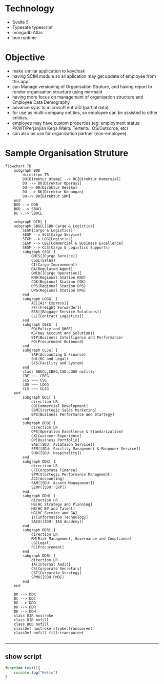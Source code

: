 # Technology

- Svelte 5
- Typesafe typescript
- mongodb Atlas
- bun runtime

# Objective
- make similar application to keycloak
- having SCIM module so all aplication may get update of employee from this app
- can Manage versioning of Organisation Struture, and having report to render organisation structure using mermaid
- having more focus on management of organisation structure and Employee Data Demography
- advance sync to microsoft entraID (partial data)
- for use as multi-company entities, so employee can be assisted to other entities.
- employee may have custom properties (eg: employment status: PKWT/Perjanjian Kerja Waktu Tertentu, OS/Outsorce, etc)
- can also be use for organization partner (non-employee)

# Sample Organisation Struture
```mermaid
flowchart TD
    subgraph BOD
        direction TB
        DU[Direktur Utama] --> DC[Direktur Komersial]
        DU --> DO[Direktur Operasi]
        DU--> DR[Direktur Resiko]
        DU --> DK[Direktur Keuangan]
        DU--> DH[Direktur SDM]
    end
    BOD --> DDB
    BOD --> SBUCL
    DC -.-> SBUCL

    subgraph DIR[ ]
    subgraph SBUCL[SBU Cargo & Logistics]
        SEGM[Cargo & Logistics]
        SEGM --> SCS[Cargo Service]
        SEGM --> LOG[Logistics]
        SEGM --> CBE[Commercial & Business Excellence]
        SEGM --> CLS[Cargo & Logistics Supports]
        subgraph CSG[ ]
            GMCS[[Cargo Service]]
            CGSL(Sales)
            CI(Cargo Improvement)
            RA(Regulated Agent)
            GMCO[[Cargo Operation]]
            KNO(Regional Station KNO)
            CGK(Regional Station CGK)
            DPS(Regional Station DPS)
            UPG(Regional Station UPG)
        end 
        subgraph LOGG[ ]
            AE[[Air Express]]
            FF[[Freight Forwarder]]
            BSS[[Baggage Service Solutions]]
            CL[[Contract Logistics]]
        end 
        subgraph CBEG[ ]
            PQ(Policy and QHSE)
            KS(Key Account and Solutions)
            BIP(Business Intelligence and Performance)
            PO(Procurement Outbound)
        end
        subgraph CLSG[ ]
            SAF(Accounting & Finance)
            SHL(HC and Legal)
            SFS(Facility and System)
        end
        class SBUCL,CBEG,CSG,LOGG nofill;
        CBE ~~~ CBEG
        SCS ~~~ CSG
        LOG ~~~ LOGG
        CLS ~~~ CLSG
    end
        subgraph DDC[ ]
            direction LR
            CD[Commercial Development]
            SSM[Startegic Sales Marketing]
            BPS[Business Performance and Startegy]
        end
        subgraph DDO[ ]
            direction LR
            OPS[Operation Excellence & Standarization]
            CX[Customer Experience]
            BP[Business Portfolio]
            SAS([SDU: Aviataion Service])
            SFM([SDU: Facility Management & Manpower Service])
            SHO([SDU: Hospitality])
        end
        subgraph DDK[ ]
            direction LR
            CF[Corporate Finance]
            SPM[Startegic Performance Management]
            ACC[Accounting]
            SAM([SDU: Assets Management])
            SERP([SDU: ERP])
        end
        subgraph DDH[ ]
            direction LR
            HS[HC Strategy and Planning]
            HB[HC BP and Talent]
            HG[HC Service and GA]
            IT[Information Technology]
            SACA([SDU: IAS Academy])
        end
        subgraph DDR[ ]
            direction LR
            RM[Risk Management, Governance and Compliance]
            LG[Legal]
            PC[Procurement]
        end
        subgraph DDB[ ]
            direction LR
            IA[Internal Audit]
            CS[Corporate Secretary]
            CST[Corporate Strategy]
            SPMO([SDU PMO])
        end
    end
    
    DK --> DDK
    DC --> DDC
    DO --> DDO
    DR --> DDR
    DH --> DDH
    class DIR nostroke
    class DIR nofill
    class BOD nofill
    classDef nostroke stroke:transparent 
    classDef nofill fill:transparent
    
```

---
## show script

```javascript
function test(){
    console.log("Hello")
}
```